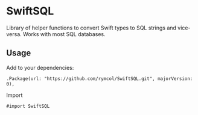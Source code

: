 # SwiftSQL

Library of helper functions to convert Swift types to SQL strings and vice-versa. Works with most SQL databases.

## Usage

Add to your dependencies:

```
.Package(url: "https://github.com/rymcol/SwiftSQL.git", majorVersion: 0),
```

Import

```
#import SwiftSQL
```